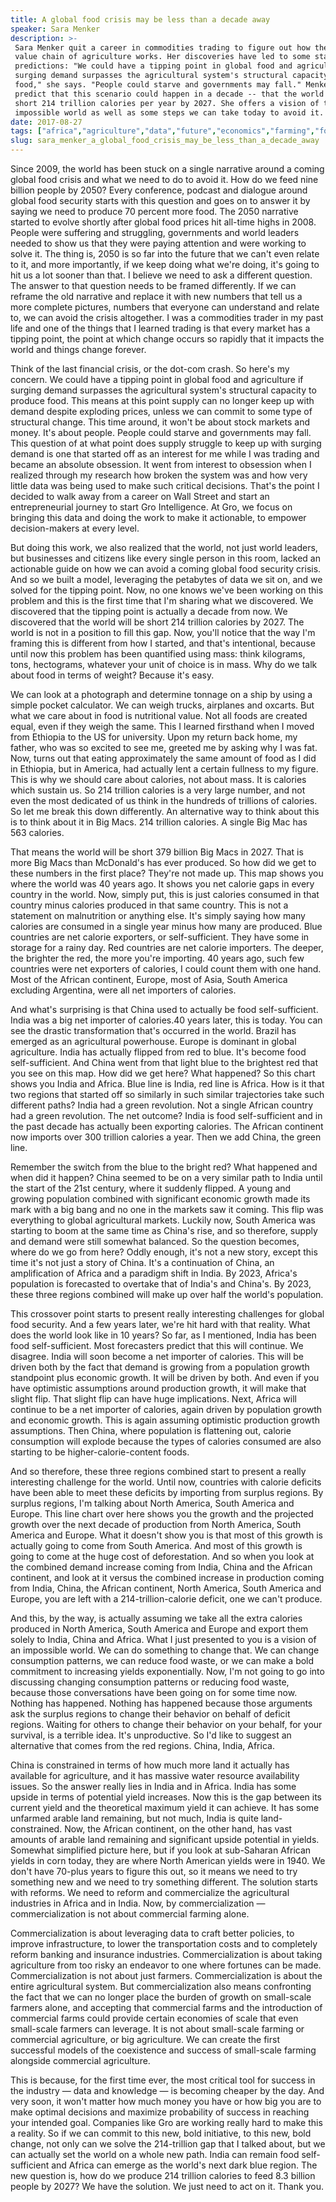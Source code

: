 ```yaml
---
title: A global food crisis may be less than a decade away
speaker: Sara Menker
description: >-
 Sara Menker quit a career in commodities trading to figure out how the global
 value chain of agriculture works. Her discoveries have led to some startling
 predictions: "We could have a tipping point in global food and agriculture if
 surging demand surpasses the agricultural system's structural capacity to produce
 food," she says. "People could starve and governments may fall." Menker's models
 predict that this scenario could happen in a decade -- that the world could be
 short 214 trillion calories per year by 2027. She offers a vision of this
 impossible world as well as some steps we can take today to avoid it.
date: 2017-08-27
tags: ["africa","agriculture","data","future","economics","farming","food","global-issues","investment","society"]
slug: sara_menker_a_global_food_crisis_may_be_less_than_a_decade_away
---
```


Since 2009, the world has been stuck on a single narrative around a coming global food
crisis and what we need to do to avoid it. How do we feed nine billion people by 2050?
Every conference, podcast and dialogue around global food security starts with this
question and goes on to answer it by saying we need to produce 70 percent more food. The
2050 narrative started to evolve shortly after global food prices hit all-time highs in
2008. People were suffering and struggling, governments and world leaders needed to show
us that they were paying attention and were working to solve it. The thing is, 2050 is so
far into the future that we can't even relate to it, and more importantly, if we keep
doing what we're doing, it's going to hit us a lot sooner than that. I believe we need to
ask a different question. The answer to that question needs to be framed differently. If
we can reframe the old narrative and replace it with new numbers that tell us a more
complete pictures, numbers that everyone can understand and relate to, we can avoid the
crisis altogether. I was a commodities trader in my past life and one of the things that I
learned trading is that every market has a tipping point, the point at which change occurs
so rapidly that it impacts the world and things change forever.

Think of the last financial crisis, or the dot-com crash. So here's my concern. We could
have a tipping point in global food and agriculture if surging demand surpasses the
agricultural system's structural capacity to produce food. This means at this point supply
can no longer keep up with demand despite exploding prices, unless we can commit to some
type of structural change. This time around, it won't be about stock markets and money.
It's about people. People could starve and governments may fall. This question of at what
point does supply struggle to keep up with surging demand is one that started off as an
interest for me while I was trading and became an absolute obsession. It went from
interest to obsession when I realized through my research how broken the system was and
how very little data was being used to make such critical decisions. That's the point I
decided to walk away from a career on Wall Street and start an entrepreneurial journey to
start Gro Intelligence. At Gro, we focus on bringing this data and doing the work to make
it actionable, to empower decision-makers at every level.

But doing this work, we also realized that the world, not just world leaders, but
businesses and citizens like every single person in this room, lacked an actionable guide
on how we can avoid a coming global food security crisis. And so we built a model,
leveraging the petabytes of data we sit on, and we solved for the tipping point. Now, no
one knows we've been working on this problem and this is the first time that I'm sharing
what we discovered. We discovered that the tipping point is actually a decade from now. We
discovered that the world will be short 214 trillion calories by 2027. The world is not in
a position to fill this gap. Now, you'll notice that the way I'm framing this is different
from how I started, and that's intentional, because until now this problem has been
quantified using mass: think kilograms, tons, hectograms, whatever your unit of choice is
in mass. Why do we talk about food in terms of weight? Because it's easy.

We can look at a photograph and determine tonnage on a ship by using a simple pocket
calculator. We can weigh trucks, airplanes and oxcarts. But what we care about in food is
nutritional value. Not all foods are created equal, even if they weigh the same. This I
learned firsthand when I moved from Ethiopia to the US for university. Upon my return back
home, my father, who was so excited to see me, greeted me by asking why I was fat. Now,
turns out that eating approximately the same amount of food as I did in Ethiopia, but in
America, had actually lent a certain fullness to my figure. This is why we should care
about calories, not about mass. It is calories which sustain us. So 214 trillion calories
is a very large number, and not even the most dedicated of us think in the hundreds of
trillions of calories. So let me break this down differently. An alternative way to think
about this is to think about it in Big Macs. 214 trillion calories. A single Big Mac has
563 calories.

That means the world will be short 379 billion Big Macs in 2027. That is more Big Macs
than McDonald's has ever produced. So how did we get to these numbers in the first place?
They're not made up. This map shows you where the world was 40 years ago. It shows you net
calorie gaps in every country in the world. Now, simply put, this is just calories
consumed in that country minus calories produced in that same country. This is not a
statement on malnutrition or anything else. It's simply saying how many calories are
consumed in a single year minus how many are produced. Blue countries are net calorie
exporters, or self-sufficient. They have some in storage for a rainy day. Red countries
are net calorie importers. The deeper, the brighter the red, the more you're importing. 40
years ago, such few countries were net exporters of calories, I could count them with one
hand. Most of the African continent, Europe, most of Asia, South America excluding
Argentina, were all net importers of calories.

And what's surprising is that China used to actually be food self-sufficient. India was a
big net importer of calories.40 years later, this is today. You can see the drastic
transformation that's occurred in the world. Brazil has emerged as an agricultural
powerhouse. Europe is dominant in global agriculture. India has actually flipped from red
to blue. It's become food self-sufficient. And China went from that light blue to the
brightest red that you see on this map. How did we get here? What happened? So this chart
shows you India and Africa. Blue line is India, red line is Africa. How is it that two
regions that started off so similarly in such similar trajectories take such different
paths? India had a green revolution. Not a single African country had a green revolution.
The net outcome? India is food self-sufficient and in the past decade has actually been
exporting calories. The African continent now imports over 300 trillion calories a year.
Then we add China, the green line.

Remember the switch from the blue to the bright red? What happened and when did it happen?
China seemed to be on a very similar path to India until the start of the 21st century,
where it suddenly flipped. A young and growing population combined with significant
economic growth made its mark with a big bang and no one in the markets saw it coming.
This flip was everything to global agricultural markets. Luckily now, South America was
starting to boom at the same time as China's rise, and so therefore, supply and demand
were still somewhat balanced. So the question becomes, where do we go from here? Oddly
enough, it's not a new story, except this time it's not just a story of China. It's a
continuation of China, an amplification of Africa and a paradigm shift in India. By 2023,
Africa's population is forecasted to overtake that of India's and China's. By 2023, these
three regions combined will make up over half the world's population.

This crossover point starts to present really interesting challenges for global food
security. And a few years later, we're hit hard with that reality. What does the world look
like in 10 years? So far, as I mentioned, India has been food self-sufficient. Most
forecasters predict that this will continue. We disagree. India will soon become a net
importer of calories. This will be driven both by the fact that demand is growing from a
population growth standpoint plus economic growth. It will be driven by both. And even if
you have optimistic assumptions around production growth, it will make that slight flip.
That slight flip can have huge implications. Next, Africa will continue to be a net
importer of calories, again driven by population growth and economic growth. This is again
assuming optimistic production growth assumptions. Then China, where population is
flattening out, calorie consumption will explode because the types of calories consumed
are also starting to be higher-calorie-content foods.

And so therefore, these three regions combined start to present a really interesting
challenge for the world. Until now, countries with calorie deficits have been able to meet
these deficits by importing from surplus regions. By surplus regions, I'm talking about
North America, South America and Europe. This line chart over here shows you the growth
and the projected growth over the next decade of production from North America, South
America and Europe. What it doesn't show you is that most of this growth is actually going
to come from South America. And most of this growth is going to come at the huge cost of
deforestation. And so when you look at the combined demand increase coming from India,
China and the African continent, and look at it versus the combined increase in production
coming from India, China, the African continent, North America, South America and Europe,
you are left with a 214-trillion-calorie deficit, one we can't produce.

And this, by the way, is actually assuming we take all the extra calories produced in
North America, South America and Europe and export them solely to India, China and
Africa. What I just presented to you is a vision of an impossible world. We can do
something to change that. We can change consumption patterns, we can reduce food waste, or
we can make a bold commitment to increasing yields exponentially. Now, I'm not going to go
into discussing changing consumption patterns or reducing food waste, because those
conversations have been going on for some time now. Nothing has happened. Nothing has
happened because those arguments ask the surplus regions to change their behavior on
behalf of deficit regions. Waiting for others to change their behavior on your behalf, for
your survival, is a terrible idea. It's unproductive. So I'd like to suggest an alternative
that comes from the red regions. China, India, Africa.

China is constrained in terms of how much more land it actually has available for
agriculture, and it has massive water resource availability issues. So the answer really
lies in India and in Africa. India has some upside in terms of potential yield increases.
Now this is the gap between its current yield and the theoretical maximum yield it can
achieve. It has some unfarmed arable land remaining, but not much, India is quite
land-constrained. Now, the African continent, on the other hand, has vast amounts of
arable land remaining and significant upside potential in yields. Somewhat simplified
picture here, but if you look at sub-Saharan African yields in corn today, they are where
North American yields were in 1940. We don't have 70-plus years to figure this out, so it
means we need to try something new and we need to try something different. The solution
starts with reforms. We need to reform and commercialize the agricultural industries in
Africa and in India. Now, by commercialization — commercialization is not about commercial
farming alone.

Commercialization is about leveraging data to craft better policies, to improve
infrastructure, to lower the transportation costs and to completely reform banking and
insurance industries. Commercialization is about taking agriculture from too risky an
endeavor to one where fortunes can be made. Commercialization is not about just farmers.
Commercialization is about the entire agricultural system. But commercialization also
means confronting the fact that we can no longer place the burden of growth on small-scale
farmers alone, and accepting that commercial farms and the introduction of commercial
farms could provide certain economies of scale that even small-scale farmers can leverage.
It is not about small-scale farming or commercial agriculture, or big agriculture. We can
create the first successful models of the coexistence and success of small-scale farming
alongside commercial agriculture.

This is because, for the first time ever, the most critical tool for success in the
industry — data and knowledge — is becoming cheaper by the day. And very soon, it won't
matter how much money you have or how big you are to make optimal decisions and maximize
probability of success in reaching your intended goal. Companies like Gro are working
really hard to make this a reality. So if we can commit to this new, bold initiative, to
this new, bold change, not only can we solve the 214-trillion gap that I talked about, but
we can actually set the world on a whole new path. India can remain food self-sufficient
and Africa can emerge as the world's next dark blue region. The new question is, how do we
produce 214 trillion calories to feed 8.3 billion people by 2027? We have the solution. We
just need to act on it. Thank you.

<!--
ad_duration=3.33
comment_count=86
event="TEDGlobal 2017"
external_start_time=0
has_talk_citation=1
intro_duration=11.82
is_subtitle_required="False"
is_talk_featured="True"
language="en"
language_swap="False"
native_language="en"
number_of_related_talks=6
number_of_speakers=1
number_of_subtitled_videos=19
number_of_tags=10
number_of_talk_download_languages=20
number_of_talk_more_resources=0
number_of_talk_recommendations=1
number_of_talks_take_actions=2
post_ad_duration=0.83
published_timestamp="2017-10-05 19:22:22"
recording_date="2017-08-27"
speaker_description="Technology entrepreneur"
speaker_is_published=1
speaker_name="Sara Menker"
talk_more_resources=[]
talk_name="A global food crisis may be less than a decade away"
talk_recommendations_blurb="Check out these resources, curated by Sara Menker"
talks_tags=["africa","agriculture","data","future","economics","farming","food","global-issues","investment","society"]
url_photo_speaker="https://pe.tedcdn.com/images/ted/10622c43fd232179141116cbeed488fdf31f17d2_254x191.jpg"
url_photo_talk="https://s3.amazonaws.com/talkstar-photos/uploads/44c111da-e378-419c-b25c-2c15cd36a32c/SarahMenker_2017G-embed.jpg"
url_webpage="https://www.ted.com/talks/sara_menker_a_global_food_crisis_may_be_less_than_a_decade_away"
video_type_name="TED Stage Talk"
-->